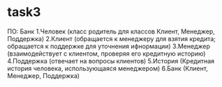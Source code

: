 # task3
ПО: Банк
 1.Человек (класс родитель для классов Клиент, Менеджер, Поддержка)
 2.Клиент (обращается к менеджеру для взятия кредита; обращается к поддержке для уточнения ифнормации)
 3.Менеджер (взаимодействует с клиентом, проверяя его кредитную историю)
 4.Поддержка (отвечает на вопросы клиентов)
 5.История (Кредитная история человека, использующаяся менеджером)
 6.Банк (Клиент, Менеджер, Поддержка)
